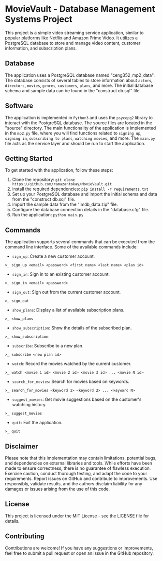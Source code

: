 # MovieVault - Database Management Systems Project

This project is a simple video streaming service application, similar to popular platforms like Netflix and Amazon Prime Video. It utilizes a PostgreSQL database to store and manage video content, customer information, and subscription plans.


## Database

The application uses a PostgreSQL database named "ceng352_mp2_data". The database consists of several tables to store information about `actors`, `directors`, `movies`, `genres`, `customers`, `plans`, and more. The initial database schema and sample data can be found in the "construct db.sql" file.

## Software

The application is implemented in `Python3` and uses the `psycopg2` library to interact with the PostgreSQL database. The source files are located in the "source" directory. The main functionality of the application is implemented in the `mp2.py` file, where you will find functions related to `signing up`, `signing in`, `subscribing to plans`, `watching movies`, and more. The `main.py` file acts as the service layer and should be run to start the application.

## Getting Started

To get started with the application, follow these steps:

1. Clone the repository: `git clone https://github.com/ramazantokay/MovieVault.git`
2. Install the required dependencies: `pip install -r requirements.txt`
3. Set up your PostgreSQL database and import the initial schema and data from the "construct db.sql" file.
4. Import the sample data from the "imdb_data.zip" file.
5. Configure the database connection details in the "database.cfg" file.
6. Run the application: `python main.py`

## Commands

The application supports several commands that can be executed from the command line interface. Some of the available commands include:

- `sign_up`: Create a new customer account.
```
>_ sign_up <email> <password> <first name> <last name> <plan id>
```
- `sign_in`: Sign in to an existing customer account.
```
>_ sign_in <email> <password>
```
- `sign_out`: Sign out from the current customer account.
```
>_ sign_out
```
- `show_plans`: Display a list of available subscription plans.
```
>_ show_plans
```
- `show_subscription`: Show the details of the subscribed plan.
```
>_ show_subscription
```
- `subscribe`: Subscribe to a new plan.
```
>_ subscribe <new plan id>
```
- `watch`: Record the movies watched by the current customer.
```
>_ watch <movie 1 id> <movie 2 id> <movie 3 id> ... <movie N id>
```
- `search_for_movies`: Search for movies based on keywords.
```
>_ search_for_movies <keyword 1> <keyword 2> ... <keyword N>
```
- `suggest_movies`: Get movie suggestions based on the customer's watching history.
```
>_ suggest_movies
```
- `quit`: Exit the application.
```
>_ quit
```

## Disclaimer
Please note that this implementation may contain limitations, potential bugs, and dependencies on external libraries and tools. While efforts have been made to ensure correctness, there is no guarantee of flawless execution. Exercise caution, conduct thorough testing, and adapt the code to your requirements. Report issues on GitHub and contribute to improvements. Use responsibly, validate results, and the authors disclaim liability for any damages or issues arising from the use of this code.

## License
This project is licensed under the MIT License - see the LICENSE file for details.

## Contributing

Contributions are welcome! If you have any suggestions or improvements, feel free to submit a pull request or open an issue in the GitHub repository.
